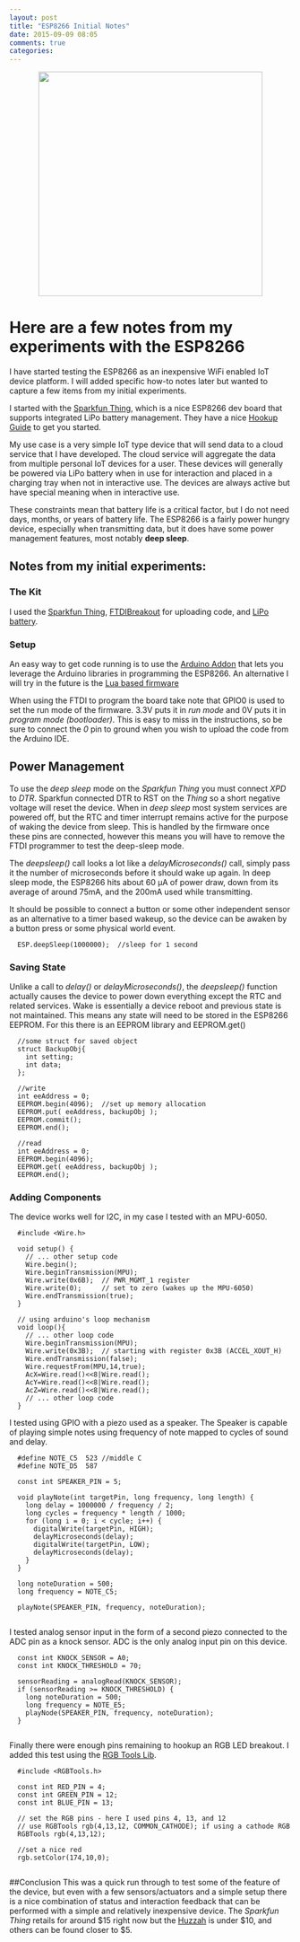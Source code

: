 ```yaml
---
layout: post
title: "ESP8266 Initial Notes"
date: 2015-09-09 08:05
comments: true
categories: 
---
```


<img src="//s3.amazonaws.com/rwx-blog/sparkfun_thing.jpg"  style="height: 400px; display: block; margin: auto;">

# Here are a few notes from my experiments with the ESP8266
I have started testing  the ESP8266 as an inexpensive WiFi enabled IoT device platform. I will added specific how-to notes later but wanted to capture a few items from my initial experiments.

I started with the <a href="https://www.sparkfun.com/products/13231" target="_blank">Sparkfun Thing</a>, which is a nice ESP8266 dev board that supports integrated LiPo battery management. They have a nice <a href="//learn.sparkfun.com/tutorials/esp8266-thing-hookup-guide" target="_blank">Hookup Guide</a> to get you started.

My use case is a very simple IoT type device that will send data to a cloud service that I have developed. The cloud service will aggregate the data from multiple personal IoT devices for a user. These devices will generally be powered via LiPo battery when in use for interaction and placed in a charging tray when not in interactive use. The devices are always active but have special meaning when in interactive use.

These constraints mean that battery life is a critical factor, but I do not need days, months, or years of battery life. The ESP8266 is a fairly power hungry device, especially when transmitting data, but it does have some power management features, most notably **deep sleep**.

## Notes from my initial experiments:

### The Kit
I used the <a href="//www.sparkfun.com/products/13231" target="_blank">Sparkfun Thing</a>, <a href="//www.sparkfun.com/products/9873" target="_blank">FTDIBreakout</a> for uploading code, and  <a href="//www.sparkfun.com/products/10718" target="_blank">LiPo battery</a>.

### Setup
An easy way to get code running is to use the <a href="//learn.sparkfun.com/tutorials/esp8266-thing-hookup-guide/installing-the-esp8266-arduino-addon" target="_blank">Arduino Addon</a> that lets you leverage the Arduino libraries in programming the ESP8266. An alternative I will try in the future is the  <a href="//github.com/nodemcu/nodemcu-firmware" target="_blank">Lua based firmware</a>

When using the FTDI to program the board take note that GPIO0 is used to set the run mode of the firmware. 3.3V puts it in *run mode* and 0V puts it in *program mode (bootloader)*. This is easy to miss in the instructions, so be sure to connect the *0* pin to ground when you wish to upload the code from the Arduino IDE.

## Power Management
To use the *deep sleep* mode on the *Sparkfun Thing* you must connect *XPD* to *DTR*. Sparkfun connected DTR to RST on the *Thing* so a short negative voltage will reset the device. When in *deep sleep* most system services are powered off, but the RTC and timer interrupt remains active for the purpose of waking the device from sleep. This is handled by the firmware once these pins are connected, however this means you will have to remove the FTDI programmer to test the deep-sleep mode.

The *deepsleep()* call looks a lot like a *delayMicroseconds()* call, simply pass it the number of microseconds before it should wake up again. In deep sleep mode, the ESP8266 hits about 60 µA of power draw, down from its average of around 75mA, and the 200mA used while transmitting. 

It should be possible to connect a button or some other independent sensor as an alternative to a timer based wakeup, so the device can be awaken by a button press or some physical world event.

```
  ESP.deepSleep(1000000);  //sleep for 1 second
```

### Saving State
Unlike a call to *delay()* or *delayMicroseconds()*, the *deepsleep()* function actually causes the device to power down everything except the RTC and related services. Wake is essentially a device reboot and previous state is not maintained. This means any state will need to be stored in the ESP8266 EEPROM. For this there is an EEPROM library and EEPROM.get()

```
  //some struct for saved object
  struct BackupObj{
    int setting;
    int data;
  };

  //write
  int eeAddress = 0;
  EEPROM.begin(4096);  //set up memory allocation
  EEPROM.put( eeAddress, backupObj );
  EEPROM.commit();
  EEPROM.end();

  //read
  int eeAddress = 0; 
  EEPROM.begin(4096);
  EEPROM.get( eeAddress, backupObj );
  EEPROM.end();
```

### Adding Components

The device works well for I2C, in my case I tested with an MPU-6050.

```
  #include <Wire.h>

  void setup() {
    // ... other setup code
    Wire.begin();
    Wire.beginTransmission(MPU);
    Wire.write(0x6B);  // PWR_MGMT_1 register
    Wire.write(0);     // set to zero (wakes up the MPU-6050)
    Wire.endTransmission(true);
  }

  // using arduino's loop mechanism
  void loop(){
    // ... other loop code
    Wire.beginTransmission(MPU);
    Wire.write(0x3B);  // starting with register 0x3B (ACCEL_XOUT_H)
    Wire.endTransmission(false);
    Wire.requestFrom(MPU,14,true); 
    AcX=Wire.read()<<8|Wire.read();     
    AcY=Wire.read()<<8|Wire.read();  
    AcZ=Wire.read()<<8|Wire.read(); 
    // ... other loop code
  }
```

I tested using GPIO with a piezo used as a speaker. The Speaker is capable of playing simple notes using frequency of note mapped to cycles of sound and delay.

```
  #define NOTE_C5  523 //middle C
  #define NOTE_D5  587

  const int SPEAKER_PIN = 5;
  
  void playNote(int targetPin, long frequency, long length) {
    long delay = 1000000 / frequency / 2; 
    long cycles = frequency * length / 1000; 
    for (long i = 0; i < cycle; i++) { 
      digitalWrite(targetPin, HIGH); 
      delayMicroseconds(delay); 
      digitalWrite(targetPin, LOW); 
      delayMicroseconds(delay);
    } 
  }

  long noteDuration = 500;
  long frequency = NOTE_C5;

  playNote(SPEAKER_PIN, frequency, noteDuration);
  
```

I  tested  analog sensor input in the form of a second piezo connected to the ADC pin as a knock sensor. ADC is the only analog input pin on this device.

```
  const int KNOCK_SENSOR = A0;
  const int KNOCK_THRESHOLD = 70;

  sensorReading = analogRead(KNOCK_SENSOR); 
  if (sensorReading >= KNOCK_THRESHOLD) {
    long noteDuration = 500;
    long frequency = NOTE_E5;
    playNode(SPEAKER_PIN, frequency, noteDuration); 
  }
  
```

Finally there were enough pins remaining to hookup an RGB LED breakout. I added this test using the  <a href="//github.com/joushx/Arduino-RGB-Tools" target="_blank">RGB Tools Lib</a>. 

```
  #include <RGBTools.h>

  const int RED_PIN = 4; 
  const int GREEN_PIN = 12; 
  const int BLUE_PIN = 13;

  // set the RGB pins - here I used pins 4, 13, and 12
  // use RGBTools rgb(4,13,12, COMMON_CATHODE); if using a cathode RGB
  RGBTools rgb(4,13,12); 

  //set a nice red
  rgb.setColor(174,10,0);
  

```

##Conclusion
This was a quick run through to test some of the feature of the device, but even with a few sensors/actuators and a simple setup there is a nice combination of status and interaction feedback that can be performed with a simple and relatively inexpensive device. The *Sparkfun Thing* retails for around $15 right now but the <a href="//learn.adafruit.com/adafruit-huzzah-esp8266-breakout/overview" target="_blank">Huzzah</a> is under $10, and others can be found closer to $5.
